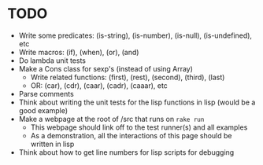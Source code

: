 # TODO

* Write some predicates: (is-string), (is-number), (is-null), (is-undefined), etc
* Write macros: (if), (when), (or), (and)
* Do lambda unit tests
* Make a Cons class for sexp's (instead of using Array)
	* Write related functions: (first), (rest), (second), (third), (last)
	* OR: (car), (cdr), (caar), (cadr), (caaar), etc
* Parse comments
* Think about writing the unit tests for the lisp functions in lisp (would be a good example)
* Make a webpage at the root of /src that runs on `rake run`
	* This webpage should link off to the test runner(s) and all examples
	* As a demonstration, all the interactions of this page should be written in lisp
* Think about how to get line numbers for lisp scripts for debugging
